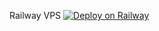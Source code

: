Railway VPS
[![Deploy on Railway](https://railway.app/button.svg)](https://railway.app/new/template?template=https%3A%2F%2Fgithub.com%2gametora42%2Fpkt_huy)
